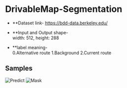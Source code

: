 # DrivableMap-Segmentation

* **Dataset link- 
https://bdd-data.berkeley.edu/


* **Input and Output shape-  
width: 512, height: 288


* **label meaning-  
0.Alternative route  1.Background  2.Current route

Samples
--------
![Predict](https://user-images.githubusercontent.com/52787702/76521440-31bd6300-64a8-11ea-8d41-e40598552d01.gif)
![Mask](https://user-images.githubusercontent.com/52787702/76521187-a643d200-64a7-11ea-891b-2702ace46524.gif)
